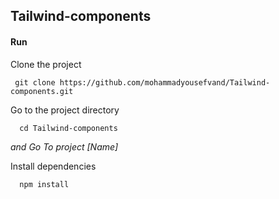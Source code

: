 ## Tailwind-components

#### Run

Clone the project

     git clone https://github.com/mohammadyousefvand/Tailwind-components.git

Go to the project directory

      cd Tailwind-components
*and Go To project [Name]*

Install dependencies

      npm install

